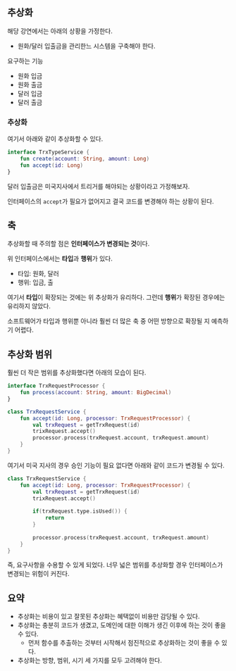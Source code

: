 ## 추상화

해당 강연에서는 아래의 상황을 가정한다.
- 원화/달러 입출금을 관리한느 시스템을 구축해야 한다.

요구하는 기능
- 원화 입금
- 원화 출금
- 달러 입금
- 달러 출금

### 추상화

여기서 아래와 같이 추상화할 수 있다.

```kotlin
interface TrxTypeService {
    fun create(account: String, amount: Long)
    fun accept(id: Long)
}
```

달러 입출금은 미국지사에서 트리거를 해야되는 상황이라고 가정해보자.

인터페이스의 `accept`가 필요가 없어지고 결국 코드를 변경해야 하는 상황이 된다.

## 축

추상화할 때 주의할 점은 **인터페이스가 변경되는 것**이다.

위 인터페이스에서는 **타입**과 **행위**가 있다.
- 타입: 원화, 달러
- 행위: 입금, 출

여기서 **타입**이 확장되는 것에는 위 추상화가 유리하다. 그런데 **행위**가 확장된 경우에는 유리하지 않았다.

소프트웨어가 타입과 행위뿐 아니라 훨씬 더 많은 축 중 어떤 방향으로 확장될 지 예측하기 어렵다.

## 추상화 범위

훨씬 더 작은 범위를 추상화했다면 아래의 모습이 된다.

```kotlin
interface TrxRequestProcessor {
    fun process(account: String, amount: BigDecimal)
}

class TrxRequestService {
    fun accept(id: Long, processor: TrxRequestProcessor) {
        val trxRequest = getTrxRequest(id)
        trixRequest.accept()
        processor.process(trxRequest.account, trxRequest.amount)
    }
}
```

여기서 미국 지사의 경우 승인 기능이 필요 없다면 아래와 같이 코드가 변경될 수 있다.

```kotlin
class TrxRequestService {
    fun accept(id: Long, processor: TrxRequestProcessor) {
        val trxRequest = getTrxRequest(id)
        trixRequest.accept()
        
        if(trxRequest.type.isUsed()) {
            return
        }
        
        processor.process(trxRequest.account, trxRequest.amount)
    }
}
```

즉, 요구사항을 수용할 수 있게 되었다. 너무 넓은 범위를 추상화할 경우 인터페이스가 변경되는 위험이 커진다.

## 요약

- 추상화는 비용이 있고 잘못된 추상화는 혜택없이 비용만 감당될 수 있다.
- 추상화는 충분히 코드가 생겼고, 도메인에 대한 이해가 생긴 이후에 하는 것이 좋을 수 있다.
  - 먼저 함수를 추출하는 것부터 시작해서 점진적으로 추상화하는 것이 좋을 수 있다.
- 추상화는 방향, 범위, 시기 세 가지를 모두 고려해야 한다.

